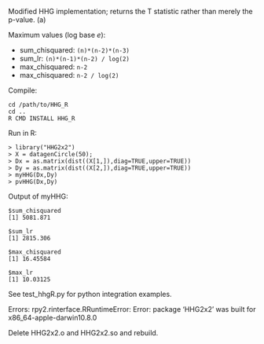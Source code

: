 Modified HHG implementation; returns the T statistic rather than merely the p-value.
(a)

Maximum values (log base _e_):

  * sum_chisquared: `(n)*(n-2)*(n-3)`
  * sum_lr: `(n)*(n-1)*(n-2) / log(2)`
  * max_chisquared: `n-2`
  * max_chisquared: `n-2 / log(2)`

Compile:

    cd /path/to/HHG_R
    cd ..
    R CMD INSTALL HHG_R

Run in R:

    > library("HHG2x2")
    > X = datagenCircle(50);
    > Dx = as.matrix(dist((X[1,]),diag=TRUE,upper=TRUE))
    > Dy = as.matrix(dist((X[2,]),diag=TRUE,upper=TRUE))
    > myHHG(Dx,Dy)
    > pvHHG(Dx,Dy)

Output of myHHG:

    $sum_chisquared
    [1] 5081.871
    
    $sum_lr
    [1] 2815.306
    
    $max_chisquared
    [1] 16.45584
    
    $max_lr
    [1] 10.03125


See test_hhgR.py for python integration examples.

Errors:
    rpy2.rinterface.RRuntimeError: Error: package ‘HHG2x2’ was built for x86_64-apple-darwin10.8.0

    
Delete HHG2x2.o and HHG2x2.so and rebuild.


